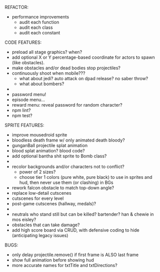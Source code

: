 REFACTOR:
* performance improvements
  * audit each function
  * audit each class
  * audit each constant

CODE FEATURES:
* preload all stage graphics? when?
* add optional X or Y percentage-based coordinate for actors to spawn (like obstacles).
* make obstacles and/or dead bodies stop projectiles?
* continuously shoot when mobile???
  * what about jedi? auto attack on dpad release? no saber throw?
  * what about bombers?
*
* password menu!
* episode menu...
* reward menu: reveal password for random character?
* npm lint?
* npm test?

SPRITE FEATURES:
* improve mousedroid sprite
* bloodless death frame w/ only animated death bloody?
* gunganBall projectile splat animation
* blood splat animation? blood code?
* add optional bantha shit sprite to Bomb class?
*
* recolor backgrounds and/or characters not to conflict?
  * power of 2 sizes?
  * choose tier 1 colors (pure white, pure black) to use in sprites and hud, then never use them (or clashing) in BGs
* rework falcon obstacle to match top-down angle?
* replace low-detail cutscenes
* cutscenes for every level
* post-game cutscenes (hallway, medals)?
*
* neutrals who stand still but can be killed? bartender? han & chewie in mos eisley?
* obstacles that can take damage?
* add high score board via CRUD, with defensive coding to hide (anticipating legacy issues)

BUGS:
* only delay projectile.remove() if first frame is ALSO last frame
* show full animation before showing hud
* more accurate names for txtTitle and txtDirections?

